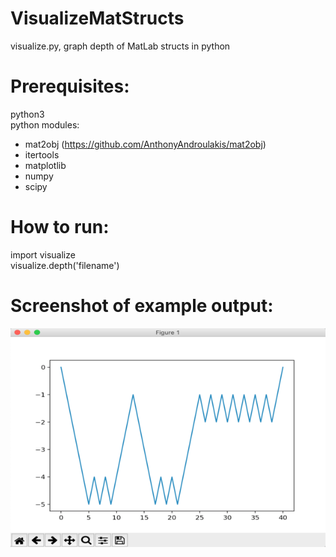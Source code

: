 # VisualizeMatStructs
visualize.py, graph depth of MatLab structs in python     
     
# Prerequisites:
python3     
python modules:
+ mat2obj (https://github.com/AnthonyAndroulakis/mat2obj)    
+ itertools       
+ matplotlib      
+ numpy     
+ scipy      
     
# How to run:
import visualize     
visualize.depth('filename')     

# Screenshot of example output:
![example output](https://raw.githubusercontent.com/AnthonyAndroulakis/VisualizeMatStructs/master/example/examplegraph.png)
